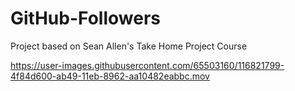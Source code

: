 
# GitHub-Followers
Project based on Sean Allen's Take Home Project Course

https://user-images.githubusercontent.com/65503160/116821799-4f84d600-ab49-11eb-8962-aa10482eabbc.mov

